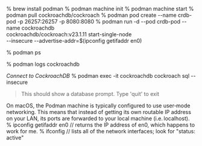 % brew install podman
% podman machine init
% podman machine start
% podman pull cockroachdb/cockroach
% podman pod create --name crdb-pod -p 26257:26257 -p 8080:8080
% podman run -d --pod crdb-pod --name cockroachdb \
  cockroachdb/cockroach:v23.1.11 start-single-node \
  --insecure --advertise-addr=$(ipconfig getifaddr en0)

% podman ps

% podman logs cockroachdb

*Connect to CockroachDB*
% podman exec -it cockroachdb cockroach sql --insecure
  > This should show a database prompt. Type 'quit' to exit

On macOS, the Podman machine is typically configured to use user‐mode networking. This means that instead of getting its own routable IP address on your LAN, its ports are forwarded to your local machine (i.e. localhost).
% ipconfig getifaddr en0 // returns the IP address of en0, which happens to work for me.
% ifconfig  // lists all of the network interfaces; look for "status: active"
